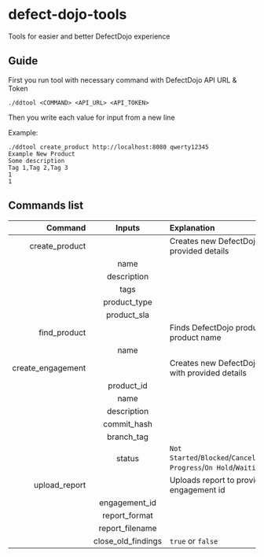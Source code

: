 # defect-dojo-tools
Tools for easier and better DefectDojo experience

## Guide
First you run tool with necessary command with DefectDojo API URL & Token
```console
./ddtool <COMMAND> <API_URL> <API_TOKEN>
```
Then you write each value for input from a new line  

Example:
```console
./ddtool create_product http://localhost:8080 qwerty12345
Example New Product
Some description
Tag 1,Tag 2,Tag 3
1
1
```
## Commands list
|Command|Inputs|Explanation|
|-:|:-:|:-|
|create_product||Creates new DefectDojo product with provided details|
||name||
||description||
||tags||
||product_type||
||product_sla||
|find_product||Finds DefectDojo product by provided product name|
||name||
|create_engagement||Creates new DefectDojo engagement with provided details|
||product_id||
||name||
||description||
||commit_hash||
||branch_tag||
||status|`Not Started`/`Blocked`/`Cancelled`/`Completed`/`In Progress`/`On Hold`/`Waiting for Resource`|
|upload_report||Uploads report to provided engagement id|
||engagement_id||
||report_format||
||report_filename||
||close_old_findings|`true` or `false`|